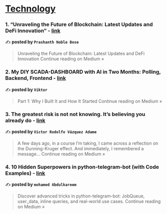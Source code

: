 
<h1><a href=https://medium.com/tag/technology/recommended target="_blank" rel="noopener noreferrer">Technology</a></h1>
<h3>1. “Unraveling the Future of Blockchain: Latest Updates and DeFi Innovation” - <a href="https://medium.com/@p.noblebose/unraveling-the-future-of-blockchain-latest-updates-and-defi-innovation-0256fa54f307?source=rss------technology-5" target="_blank" rel="noopener noreferrer">link</a></h3>

✍️ **posted by `Prashanth Noble Bose`**

<blockquote>Unraveling the Future of Blockchain: Latest Updates and DeFi Innovation
Continue reading on Medium »</blockquote>

<h3>2. My DIY SCADA-DASHBOARD with AI in Two Months: Polling, Backend, Frontend - <a href="https://medium.com/@kutolkin_76010/my-diy-scada-dashboard-with-ai-in-two-months-polling-backend-frontend-85a83f0872ae?source=rss------technology-5" target="_blank" rel="noopener noreferrer">link</a></h3>

✍️ **posted by `Viktor`**

<blockquote>Part 1: Why I Built It and How It Started
Continue reading on Medium »</blockquote>

<h3>3. The greatest risk is not not knowing. It’s believing you already do - <a href="https://medium.com/@vvazquez62/the-greatest-risk-is-not-not-knowing-its-believing-you-already-do-b9a69c8728f5?source=rss------technology-5" target="_blank" rel="noopener noreferrer">link</a></h3>

✍️ **posted by `Víctor Rodolfo Vázquez Adame`**

<blockquote>A few days ago, in a course I’m taking, I came across a reflection on the Dunning-Kruger effect. And immediately, I remembered a message…
Continue reading on Medium »</blockquote>

<h3>4. 10 Hidden Superpowers in python-telegram-bot (with Code Examples) - <a href="https://medium.com/@ayahamood66/10-hidden-superpowers-in-python-telegram-bot-with-code-examples-9ee136ccf624?source=rss------technology-5" target="_blank" rel="noopener noreferrer">link</a></h3>

✍️ **posted by `mohamed Abdulkareem`**

<blockquote>Discover advanced tricks in python-telegram-bot: JobQueue, user_data, inline queries, and real-world use cases.
Continue reading on Medium »</blockquote>

